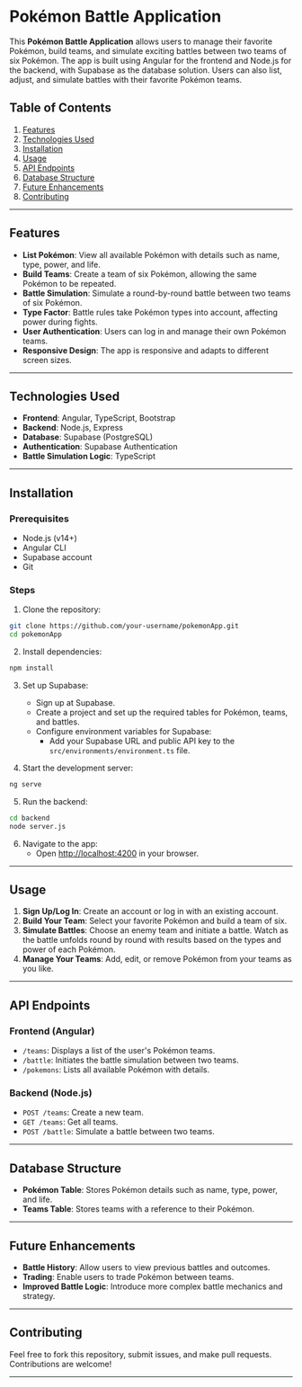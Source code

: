 # Pokémon Battle Application

This **Pokémon Battle Application** allows users to manage their favorite Pokémon, build teams, and simulate exciting battles between two teams of six Pokémon. The app is built using Angular for the frontend and Node.js for the backend, with Supabase as the database solution. Users can also list, adjust, and simulate battles with their favorite Pokémon teams.

## Table of Contents

1. [Features](#features)
2. [Technologies Used](#technologies-used)
3. [Installation](#installation)
4. [Usage](#usage)
5. [API Endpoints](#api-endpoints)
6. [Database Structure](#database-structure)
7. [Future Enhancements](#future-enhancements)
8. [Contributing](#contributing)

---

## Features

- **List Pokémon**: View all available Pokémon with details such as name, type, power, and life.
- **Build Teams**: Create a team of six Pokémon, allowing the same Pokémon to be repeated.
- **Battle Simulation**: Simulate a round-by-round battle between two teams of six Pokémon.
- **Type Factor**: Battle rules take Pokémon types into account, affecting power during fights.
- **User Authentication**: Users can log in and manage their own Pokémon teams.
- **Responsive Design**: The app is responsive and adapts to different screen sizes.

---

## Technologies Used

- **Frontend**: Angular, TypeScript, Bootstrap
- **Backend**: Node.js, Express
- **Database**: Supabase (PostgreSQL)
- **Authentication**: Supabase Authentication
- **Battle Simulation Logic**: TypeScript

---

## Installation

### Prerequisites

- Node.js (v14+)
- Angular CLI
- Supabase account
- Git

### Steps

1. Clone the repository:

```bash
git clone https://github.com/your-username/pokemonApp.git
cd pokemonApp
```

2. Install dependencies:

```bash
npm install
```

3. Set up Supabase:

   - Sign up at Supabase.
   - Create a project and set up the required tables for Pokémon, teams, and battles.
   - Configure environment variables for Supabase:
     - Add your Supabase URL and public API key to the `src/environments/environment.ts` file.

4. Start the development server:

```bash
ng serve
```

5. Run the backend:

```bash
cd backend
node server.js
```

6. Navigate to the app:
   - Open [http://localhost:4200](http://localhost:4200) in your browser.

---

## Usage

1. **Sign Up/Log In**: Create an account or log in with an existing account.
2. **Build Your Team**: Select your favorite Pokémon and build a team of six.
3. **Simulate Battles**: Choose an enemy team and initiate a battle. Watch as the battle unfolds round by round with results based on the types and power of each Pokémon.
4. **Manage Your Teams**: Add, edit, or remove Pokémon from your teams as you like.

---

## API Endpoints

### Frontend (Angular)

- `/teams`: Displays a list of the user's Pokémon teams.
- `/battle`: Initiates the battle simulation between two teams.
- `/pokemons`: Lists all available Pokémon with details.

### Backend (Node.js)

- `POST /teams`: Create a new team.
- `GET /teams`: Get all teams.
- `POST /battle`: Simulate a battle between two teams.

---

## Database Structure

- **Pokémon Table**: Stores Pokémon details such as name, type, power, and life.
- **Teams Table**: Stores teams with a reference to their Pokémon.

---

## Future Enhancements

- **Battle History**: Allow users to view previous battles and outcomes.
- **Trading**: Enable users to trade Pokémon between teams.
- **Improved Battle Logic**: Introduce more complex battle mechanics and strategy.

---

## Contributing

Feel free to fork this repository, submit issues, and make pull requests. Contributions are welcome!

---
